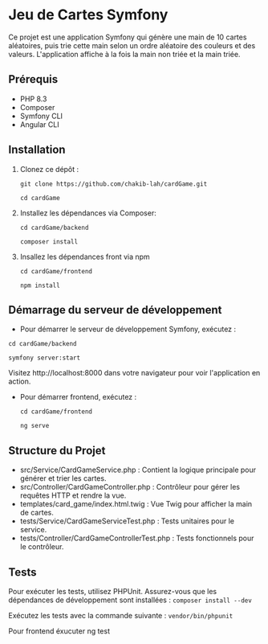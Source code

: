 # Jeu de Cartes Symfony

Ce projet est une application Symfony qui génère une main de 10 cartes aléatoires, puis trie cette main selon un ordre aléatoire des couleurs et des valeurs. L'application affiche à la fois la main non triée et la main triée.

## Prérequis

- PHP 8.3
- Composer
- Symfony CLI
- Angular CLI

## Installation
1. Clonez ce dépôt :

   `git clone https://github.com/chakib-lah/cardGame.git`

   `cd cardGame`

2. Installez les dépendances via Composer:

   `cd cardGame/backend`

   `composer install`

3. Insallez les dépendances front via npm

   `cd cardGame/frontend`
   
   `npm install`



## Démarrage du serveur de développement
* Pour démarrer le serveur de développement Symfony, exécutez :

`cd cardGame/backend`

`symfony server:start`

Visitez http://localhost:8000 dans votre navigateur pour voir l'application en action.

* Pour démarrer frontend, exécutez :

  `cd cardGame/frontend`
   
  `ng serve`
## Structure du Projet

* src/Service/CardGameService.php : Contient la logique principale pour générer et trier les cartes.
* src/Controller/CardGameController.php : Contrôleur pour gérer les requêtes HTTP et rendre la vue.
* templates/card_game/index.html.twig : Vue Twig pour afficher la main de cartes.
* tests/Service/CardGameServiceTest.php : Tests unitaires pour le service.
* tests/Controller/CardGameControllerTest.php : Tests fonctionnels pour le contrôleur.

## Tests

Pour exécuter les tests, utilisez PHPUnit. Assurez-vous que les dépendances de développement sont installées :
`composer install --dev`

Exécutez les tests avec la commande suivante :
`vendor/bin/phpunit`

Pour frontend éxucuter ng test

